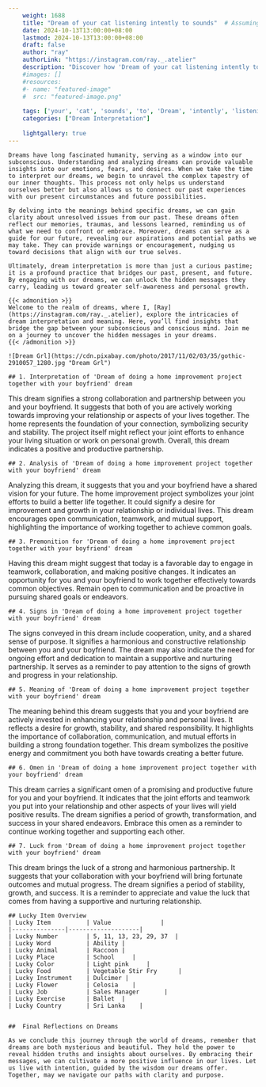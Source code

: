 ```yaml
---
    weight: 1688
    title: "Dream of your cat listening intently to sounds"  # Assuming 'title' column exists
    date: 2024-10-13T13:00:00+08:00
    lastmod: 2024-10-13T13:00:00+08:00
    draft: false
    author: "ray"
    authorLink: "https://instagram.com/ray._.atelier"
    description: "Discover how 'Dream of your cat listening intently to sounds' can interpret your future and uncover its significant meanings in your life."
    #images: []
    #resources:
    #- name: "featured-image"
    #  src: "featured-image.png"
    
    tags: ['your', 'cat', 'sounds', 'to', 'Dream', 'intently', 'listening', 'of']
    categories: ["Dream Interpretation"]
    
    lightgallery: true
---
```

    
    Dreams have long fascinated humanity, serving as a window into our subconscious. Understanding and analyzing dreams can provide valuable insights into our emotions, fears, and desires. When we take the time to interpret our dreams, we begin to unravel the complex tapestry of our inner thoughts. This process not only helps us understand ourselves better but also allows us to connect our past experiences with our present circumstances and future possibilities.
    
    By delving into the meanings behind specific dreams, we can gain clarity about unresolved issues from our past. These dreams often reflect our memories, traumas, and lessons learned, reminding us of what we need to confront or embrace. Moreover, dreams can serve as a guide for our future, revealing our aspirations and potential paths we may take. They can provide warnings or encouragement, nudging us toward decisions that align with our true selves.
    
    Ultimately, dream interpretation is more than just a curious pastime; it is a profound practice that bridges our past, present, and future. By engaging with our dreams, we can unlock the hidden messages they carry, leading us toward greater self-awareness and personal growth.
    
    {{< admonition >}}
    Welcome to the realm of dreams, where I, [Ray](https://instagram.com/ray._.atelier), explore the intricacies of dream interpretation and meaning. Here, you’ll find insights that bridge the gap between your subconscious and conscious mind. Join me on a journey to uncover the hidden messages in your dreams.
    {{< /admonition >}}
    
    ![Dream Grl](https://cdn.pixabay.com/photo/2017/11/02/03/35/gothic-2910057_1280.jpg "Dream Grl")
    
    ## 1. Interpretation of 'Dream of doing a home improvement project together with your boyfriend' dream
    
This dream signifies a strong collaboration and partnership between you and your boyfriend. It suggests that both of you are actively working towards improving your relationship or aspects of your lives together. The home represents the foundation of your connection, symbolizing security and stability. The project itself might reflect your joint efforts to enhance your living situation or work on personal growth. Overall, this dream indicates a positive and productive partnership.
    
    ## 2. Analysis of 'Dream of doing a home improvement project together with your boyfriend' dream
    
Analyzing this dream, it suggests that you and your boyfriend have a shared vision for your future. The home improvement project symbolizes your joint efforts to build a better life together. It could signify a desire for improvement and growth in your relationship or individual lives. This dream encourages open communication, teamwork, and mutual support, highlighting the importance of working together to achieve common goals.
    
    ## 3. Premonition for 'Dream of doing a home improvement project together with your boyfriend' dream
    
Having this dream might suggest that today is a favorable day to engage in teamwork, collaboration, and making positive changes. It indicates an opportunity for you and your boyfriend to work together effectively towards common objectives. Remain open to communication and be proactive in pursuing shared goals or endeavors.
    
    ## 4. Signs in 'Dream of doing a home improvement project together with your boyfriend' dream
    
The signs conveyed in this dream include cooperation, unity, and a shared sense of purpose. It signifies a harmonious and constructive relationship between you and your boyfriend. The dream may also indicate the need for ongoing effort and dedication to maintain a supportive and nurturing partnership. It serves as a reminder to pay attention to the signs of growth and progress in your relationship.
    
    ## 5. Meaning of 'Dream of doing a home improvement project together with your boyfriend' dream
    
The meaning behind this dream suggests that you and your boyfriend are actively invested in enhancing your relationship and personal lives. It reflects a desire for growth, stability, and shared responsibility. It highlights the importance of collaboration, communication, and mutual efforts in building a strong foundation together. This dream symbolizes the positive energy and commitment you both have towards creating a better future.
    
    ## 6. Omen in 'Dream of doing a home improvement project together with your boyfriend' dream
    
This dream carries a significant omen of a promising and productive future for you and your boyfriend. It indicates that the joint efforts and teamwork you put into your relationship and other aspects of your lives will yield positive results. The dream signifies a period of growth, transformation, and success in your shared endeavors. Embrace this omen as a reminder to continue working together and supporting each other.
    
    ## 7. Luck from 'Dream of doing a home improvement project together with your boyfriend' dream
    
This dream brings the luck of a strong and harmonious partnership. It suggests that your collaboration with your boyfriend will bring fortunate outcomes and mutual progress. The dream signifies a period of stability, growth, and success. It is a reminder to appreciate and value the luck that comes from having a supportive and nurturing relationship.
    
    ## Lucky Item Overview
    | Lucky Item          | Value              |
    |---------------|--------------------|
    | Lucky Number        | 5, 11, 13, 23, 29, 37  |
    | Lucky Word          | Ability |
    | Lucky Animal        | Raccoon |
    | Lucky Place         | School     |
    | Lucky Color         | Light pink     |
    | Lucky Food          | Vegetable Stir Fry      |
    | Lucky Instrument    | Dulcimer |
    | Lucky Flower        | Celosia    |
    | Lucky Job           | Sales Manager       |
    | Lucky Exercise      | Ballet  |
    | Lucky Country       | Sri Lanka    |
    
    
    ##  Final Reflections on Dreams
    
    As we conclude this journey through the world of dreams, remember that dreams are both mysterious and beautiful. They hold the power to reveal hidden truths and insights about ourselves. By embracing their messages, we can cultivate a more positive influence in our lives. Let us live with intention, guided by the wisdom our dreams offer. Together, may we navigate our paths with clarity and purpose.
    